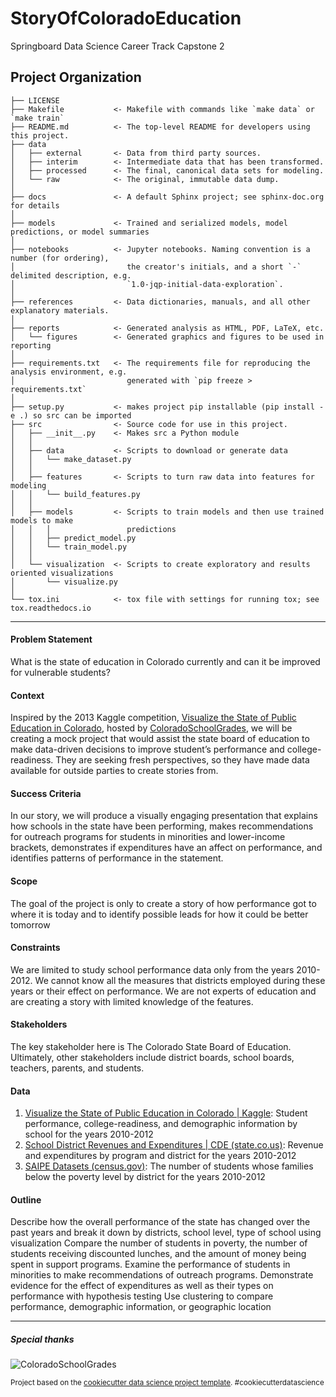 StoryOfColoradoEducation
==============================

Springboard Data Science Career Track Capstone 2

Project Organization
------------

    ├── LICENSE
    ├── Makefile           <- Makefile with commands like `make data` or `make train`
    ├── README.md          <- The top-level README for developers using this project.
    ├── data
    │   ├── external       <- Data from third party sources.
    │   ├── interim        <- Intermediate data that has been transformed.
    │   ├── processed      <- The final, canonical data sets for modeling.
    │   └── raw            <- The original, immutable data dump.
    │
    ├── docs               <- A default Sphinx project; see sphinx-doc.org for details
    │
    ├── models             <- Trained and serialized models, model predictions, or model summaries
    │
    ├── notebooks          <- Jupyter notebooks. Naming convention is a number (for ordering),
    │                         the creator's initials, and a short `-` delimited description, e.g.
    │                         `1.0-jqp-initial-data-exploration`.
    │
    ├── references         <- Data dictionaries, manuals, and all other explanatory materials.
    │
    ├── reports            <- Generated analysis as HTML, PDF, LaTeX, etc.
    │   └── figures        <- Generated graphics and figures to be used in reporting
    │
    ├── requirements.txt   <- The requirements file for reproducing the analysis environment, e.g.
    │                         generated with `pip freeze > requirements.txt`
    │
    ├── setup.py           <- makes project pip installable (pip install -e .) so src can be imported
    ├── src                <- Source code for use in this project.
    │   ├── __init__.py    <- Makes src a Python module
    │   │
    │   ├── data           <- Scripts to download or generate data
    │   │   └── make_dataset.py
    │   │
    │   ├── features       <- Scripts to turn raw data into features for modeling
    │   │   └── build_features.py
    │   │
    │   ├── models         <- Scripts to train models and then use trained models to make
    │   │   │                 predictions
    │   │   ├── predict_model.py
    │   │   └── train_model.py
    │   │
    │   └── visualization  <- Scripts to create exploratory and results oriented visualizations
    │       └── visualize.py
    │
    └── tox.ini            <- tox file with settings for running tox; see tox.readthedocs.io


--------

#### Problem Statement
What is the state of education in Colorado currently and can it be improved for vulnerable students?

#### Context
Inspired by the 2013 Kaggle competition, [Visualize the State of Public Education in Colorado](https://www.kaggle.com/competitions/visualize-the-state-of-education-in-colorado/overview/description), hosted by [ColoradoSchoolGrades](https://www.facebook.com/people/Colorado-School-Grades/100080716453043/), we will be creating a mock project that would assist the state board of education to make data-driven decisions to improve student’s performance and college-readiness. They are seeking fresh perspectives, so they have made data available for outside parties to create stories from.

#### Success Criteria
In our story, we will produce a visually engaging presentation that explains how schools in the state have been performing, makes recommendations for outreach programs for students in minorities and lower-income brackets, demonstrates if expenditures have an affect on performance, and identifies patterns of performance in the statement.

#### Scope
The goal of the project is only to create a story of how performance got to where it is today and to identify possible leads for how it could be better tomorrow 

#### Constraints
We are limited to study school performance data only from the years 2010-2012. We cannot know all the measures that districts employed during these years or their effect on performance. We are not experts of education and are creating a story with limited knowledge of the features. 

#### Stakeholders
The key stakeholder here is The Colorado State Board of Education. Ultimately, other stakeholders include district boards, school boards, teachers, parents, and students.

#### Data
1. [Visualize the State of Public Education in Colorado | Kaggle](https://www.kaggle.com/competitions/visualize-the-state-of-education-in-colorado/data?select=2010_1YR_3YR_change.csv): Student performance, college-readiness, and demographic information by school for the years 2010-2012 
2. [School District Revenues and Expenditures | CDE (state.co.us)](http://www.cde.state.co.us/cdefinance/revexp): Revenue and expenditures by program and district for the years 2010-2012
3. [SAIPE Datasets (census.gov)](https://www.census.gov/programs-surveys/saipe/data/datasets.html): The number of students whose families below the poverty level by district for the years 2010-2012

#### Outline
Describe how the overall performance of the state has changed over the past years and break it down by districts, school level, type of school using visualization
Compare the number of students in poverty, the number of students receiving discounted lunches, and the amount of money being spent in support programs.
Examine the performance of students in minorities to make recommendations of outreach programs.
Demonstrate evidence for the effect of expenditures as well as their types on performance with hypothesis testing
Use clustering to compare performance, demographic information, or geographic location

----
##### Special thanks
![ColoradoSchoolGrades](https://scontent.fslc3-2.fna.fbcdn.net/v/t39.30808-6/305205208_158321073535107_6016190664016506602_n.jpg?_nc_cat=107&ccb=1-7&_nc_sid=09cbfe&_nc_ohc=cuVGXWEetJoAX_Mb3Zv&_nc_ht=scontent.fslc3-2.fna&oh=00_AfAyqm3EYIn1OOm87C5m0BTX8AWsEgmC_AoPSBTUmdR5VA&oe=63EEBF99)



<p><small>Project based on the <a target="_blank" href="https://drivendata.github.io/cookiecutter-data-science/">cookiecutter data science project template</a>. #cookiecutterdatascience</small></p>
